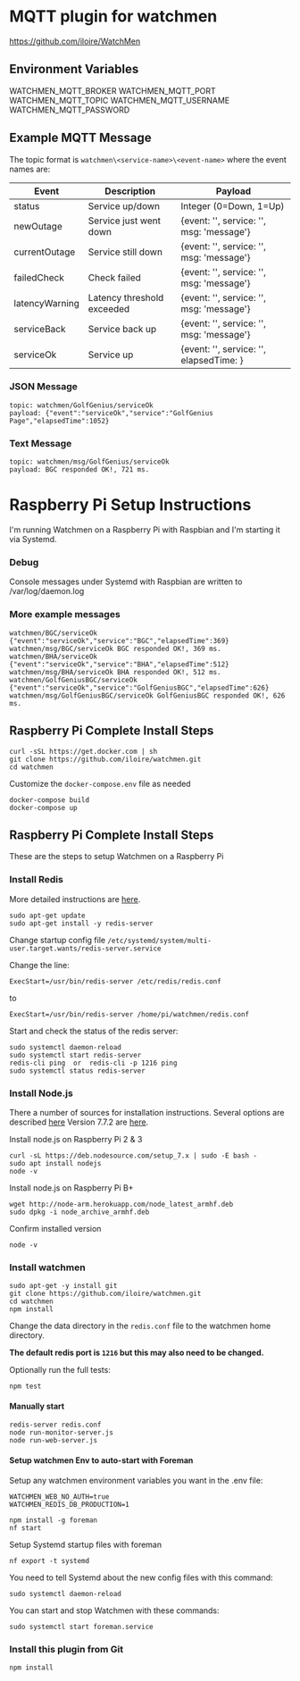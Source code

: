 # MQTT plugin for watchmen

https://github.com/iloire/WatchMen

## Environment Variables

WATCHMEN_MQTT_BROKER
WATCHMEN_MQTT_PORT
WATCHMEN_MQTT_TOPIC
WATCHMEN_MQTT_USERNAME
WATCHMEN_MQTT_PASSWORD

## Example MQTT Message

The topic format is `watchmen\<service-name>\<event-name>` where the event names are:

Event|Description|Payload
--|--|--
status| Service up/down | Integer (0=Down, 1=Up)
newOutage| Service just went down | {event: '', service: '<service-name>', msg: 'message'}
currentOutage| Service still down | {event: '', service: '<service-name>', msg: 'message'}
failedCheck| Check failed | {event: '', service: '<service-name>', msg: 'message'}
latencyWarning| Latency threshold exceeded | {event: '', service: '<service-name>', msg: 'message'}
serviceBack| Service back up | {event: '', service: '<service-name>', msg: 'message'}
serviceOk| Service up | {event: '', service: '<service-name>', elapsedTime: <millesecond response>}

### JSON Message

```
topic: watchmen/GolfGenius/serviceOk
payload: {"event":"serviceOk","service":"GolfGenius Page","elapsedTime":1052}
```

### Text Message

```
topic: watchmen/msg/GolfGenius/serviceOk
payload: BGC responded OK!, 721 ms.
```

# Raspberry Pi Setup Instructions

I'm running Watchmen on a Raspberry Pi with Raspbian and I'm starting it via Systemd.

### Debug

Console messages under Systemd with Raspbian are written to /var/log/daemon.log

### More example messages

```
watchmen/BGC/serviceOk {"event":"serviceOk","service":"BGC","elapsedTime":369}
watchmen/msg/BGC/serviceOk BGC responded OK!, 369 ms.
watchmen/BHA/serviceOk {"event":"serviceOk","service":"BHA","elapsedTime":512}
watchmen/msg/BHA/serviceOk BHA responded OK!, 512 ms.
watchmen/GolfGeniusBGC/serviceOk {"event":"serviceOk","service":"GolfGeniusBGC","elapsedTime":626}
watchmen/msg/GolfGeniusBGC/serviceOk GolfGeniusBGC responded OK!, 626 ms.
```

## Raspberry Pi Complete Install Steps

```
curl -sSL https://get.docker.com | sh
git clone https://github.com/iloire/watchmen.git
cd watchmen
```

Customize the `docker-compose.env` file as needed

```
docker-compose build
docker-compose up
```

## Raspberry Pi Complete Install Steps

These are the steps to setup Watchmen on a Raspberry Pi

### Install Redis

More detailed instructions are [here](http://mjavery.blogspot.com/2016/05/setting-up-redis-on-raspberry-pi.html).

```
sudo apt-get update
sudo apt-get install -y redis-server
```

Change startup config file `/etc/systemd/system/multi-user.target.wants/redis-server.service`

Change the line:

```
ExecStart=/usr/bin/redis-server /etc/redis/redis.conf
```

to

```
ExecStart=/usr/bin/redis-server /home/pi/watchmen/redis.conf
```

Start and check the status of the redis server:

```
sudo systemctl daemon-reload
sudo systemctl start redis-server
redis-cli ping  or  redis-cli -p 1216 ping
sudo systemctl status redis-server
```

### Install Node.js

There a number of sources for installation instructions. Several options are described [here](https://node-arm.herokuapp.com/) Version 7.7.2 are [here](http://thisdavej.com/beginners-guide-to-installing-node-js-on-a-raspberry-pi/).

Install node.js on Raspberry Pi 2 & 3

```
curl -sL https://deb.nodesource.com/setup_7.x | sudo -E bash -
sudo apt install nodejs
node -v
```

Install node.js on Raspberry Pi B+

```
wget http://node-arm.herokuapp.com/node_latest_armhf.deb
sudo dpkg -i node_archive_armhf.deb
```

Confirm installed version

```
node -v
```

### Install watchmen

```
sudo apt-get -y install git
git clone https://github.com/iloire/watchmen.git
cd watchmen
npm install
```

Change the data directory in the `redis.conf` file to the watchmen home directory. 

**The default redis port is `1216` but this may also need to be changed.**

Optionally run the full tests:

```
npm test
```

#### Manually start

```
redis-server redis.conf
node run-monitor-server.js
node run-web-server.js
```

#### Setup watchmen Env to auto-start with Foreman

Setup any watchmen environment variables you want in the .env file:

```
WATCHMEN_WEB_NO_AUTH=true
WATCHMEN_REDIS_DB_PRODUCTION=1
```

```
npm install -g foreman
nf start
```

Setup Systemd startup files with foreman

```
nf export -t systemd
```

You need to tell Systemd about the new config files with this command:

```
sudo systemctl daemon-reload
```

You can start and stop Watchmen with these commands:

```
sudo systemctl start foreman.service
```

### Install this plugin from Git

```
npm install 
```